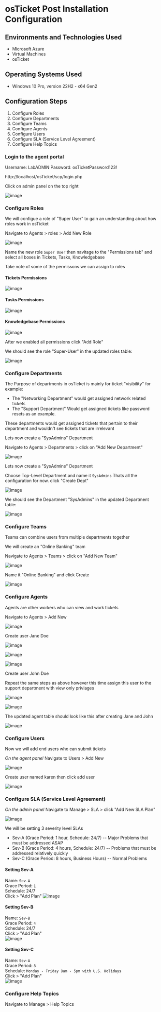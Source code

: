 # osTicket Post Installation Configuration

## Environments and Technologies Used

- Microsoft Azure
- Virtual Machines
- osTicket

## Operating Systems Used 

- Windows 10 Pro, version 22H2 - x64 Gen2

## Configuration Steps

1. Configure Roles
2. Configure Departments
3. Configure Teams
4. Configure Agents
5. Configure Users
6. Configure SLA (Service Level Agreement)
7. Configure Help Topics


### Login to the agent portal

Username: LabADMIN
Password: osTicketPassword123!

http://localhost/osTicket/scp/login.php

Click on admin panel on the top right 

![image](https://github.com/user-attachments/assets/c6355bcc-14ae-4b2c-a16d-31fcb8ced5bf)

### Configure Roles

We will configue a role of "Super User" to gain an understanding about how roles work in osTicket

Navigate to Agents > roles > Add New Role

![image](https://github.com/user-attachments/assets/6c990541-f440-4b03-a683-6f26657c5b5d)

Name the new role  `Super User` then navitage to the "Permissions tab" and select all boxes in Tickets, Tasks, Knowledgebase  

Take note of some of the permissons we can assign to roles

#### Tickets Permissions    

![image](https://github.com/user-attachments/assets/baf21f62-c83d-413a-bee9-341ccd99e944)

#### Tasks Permissions  

![image](https://github.com/user-attachments/assets/0380a834-13e5-4969-8b6e-fe0773f844a6)

#### Knowledgebase Permissions  

![image](https://github.com/user-attachments/assets/6dd4f0c6-36fe-4ba0-95ec-ba8ff2629b99)

After we enabled all permissions click "Add Role"

We should see the role "Super-User" in the updated roles table: 

![image](https://github.com/user-attachments/assets/8a67466b-b732-4ae2-8019-67e98477b0f9)


### Configure Departments

The Purpose of departments in osTicket is mainly for ticket "visibility" for example:  
- The "Networking Department" would get assigned network related tickets  
- The "Support Department" Would get assigned tickets like password resets as an example.   

These departments would get assigned tickets that pertain to their department and wouldn't see tickets that are irrelevant 

Lets now create a "SysAdmins" Department

 Navigate to Agents > Departments > click on "Add New Department"

![image](https://github.com/user-attachments/assets/90d97d32-485d-48f2-84b1-2eadf09d20aa)

Lets now create a "SysAdmins" Department

Choose Top-Level Department and name it `SysAdmins` Thats all the configuration for now. click "Create Dept"

![image](https://github.com/user-attachments/assets/64d557f8-0f87-4fb4-a29b-3431560f8e91)

We should see the Department "SysAdmins" in the updated Department table: 

![image](https://github.com/user-attachments/assets/2c877bc2-e850-44a4-87ae-52cb6f49e709)

### Configure Teams

Teams can combine users from multiple departments together 

We will create an "Online Banking" team 

Navigate to  Agents > Teams > click on "Add New Team"

![image](https://github.com/user-attachments/assets/fff5add8-9e7f-4f46-b540-cd579dc8c43b)

Name it "Online Banking" and click Create

![image](https://github.com/user-attachments/assets/a24ebe81-a44a-4f5e-8869-89d9b0ca602d)


### Configure Agents

Agents are other workers who can view and work tickets

Navigate to Agents > Add New

![image](https://github.com/user-attachments/assets/d1c5b74b-4cad-4f08-8b3d-a8c04a2e8535)

Create user Jane Doe

![image](https://github.com/user-attachments/assets/a25f1e35-a56b-4f16-b0f1-c5a7c0a7c260)

![image](https://github.com/user-attachments/assets/c1c136a5-f319-4326-bf82-949b8bbdd148)

![image](https://github.com/user-attachments/assets/7dc54910-470f-4afa-b958-01bd79009a23)


Create user John Doe

Repeat the same steps as above however this time assign this user to the support department with view only privlages 

![image](https://github.com/user-attachments/assets/4ff951ba-743e-4a9c-b901-5c82f06c93f0)

![image](https://github.com/user-attachments/assets/2bd3abbc-cfd1-44a2-a6eb-1317536299b0)


The updated agent table should look like this after creating Jane and John

![image](https://github.com/user-attachments/assets/4d28bf61-0ae2-48e0-b637-d02699645859)

### Configure Users

Now we will add end users who can submit tickets

*On the agent panel* Navigate to Users > Add New

![image](https://github.com/user-attachments/assets/0abce924-c715-4c73-a47c-6f0e56ce9e1f)

Create user named karen then click add user

![image](https://github.com/user-attachments/assets/f24c470a-5b38-49ea-bbb6-01a8bad356ad)


### Configure SLA (Service Level Agreement)

*On the admin panel* Navigate to  Manage > SLA > click "Add New SLA Plan"

![image](https://github.com/user-attachments/assets/e37e7f84-551a-439e-8dae-e5b2cff793fc)


We will be setting 3 severity level SLAs
- Sev-A (Grace Period: 1 hour, Schedule: 24/7) -- Major Problems that must be addressed ASAP
- Sev-B (Grace Period: 4 hours, Schedule: 24/7) -- Problems that must be addressed relatively quickly 
- Sev-C (Grace Period: 8 hours, Business Hours) -- Normal Problems 

#### Setting Sev-A

Name: `Sev-A`  
Grace Period: `1`  
Schedule: 24/7  
Click > "Add Plan"
![image](https://github.com/user-attachments/assets/29403359-682f-4298-bc1f-0f49b4b5a201)


#### Setting Sev-B

Name: `Sev-B`  
Grace Period: `4`  
Schedule: 24/7     
Click > "Add Plan"  
![image](https://github.com/user-attachments/assets/7877d514-912a-4624-807c-a40ce66cccd0)


#### Setting Sev-C

Name: `Sev-A`  
Grace Period: `8`  
Schedule: `Monday - Friday 8am - 5pm with U.S. Holidays`   
Click > "Add Plan"  
![image](https://github.com/user-attachments/assets/3dd72ee0-101e-403b-8cc5-b4b5e13d9da2)



### Configure Help Topics

Navigate to Manage > Help Topics




